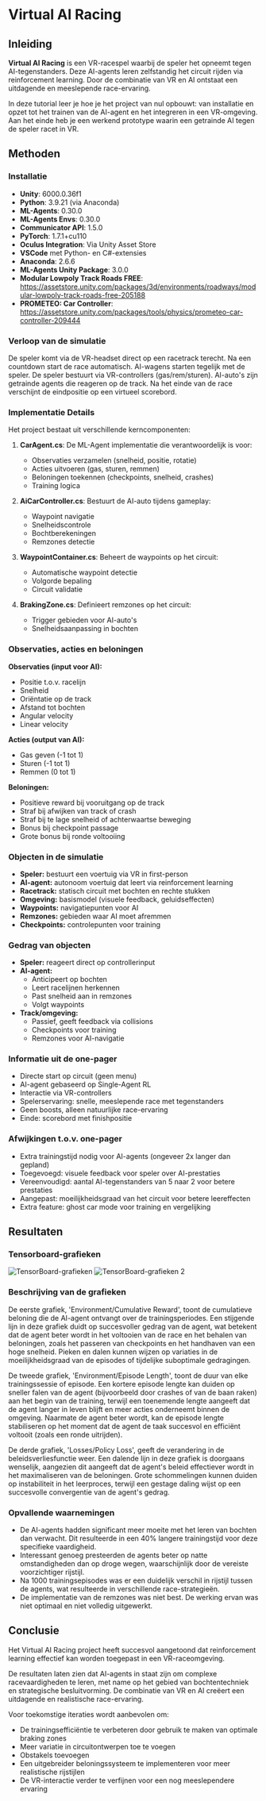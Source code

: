 # Virtual AI Racing

## Inleiding

**Virtual AI Racing** is een VR-racespel waarbij de speler het opneemt tegen AI-tegenstanders. Deze AI-agents leren zelfstandig het circuit rijden via reinforcement learning. Door de combinatie van VR en AI ontstaat een uitdagende en meeslepende race-ervaring.

In deze tutorial leer je hoe je het project van nul opbouwt: van installatie en opzet tot het trainen van de AI-agent en het integreren in een VR-omgeving. Aan het einde heb je een werkend prototype waarin een getrainde AI tegen de speler racet in VR.

## Methoden

### Installatie

- **Unity**: 6000.0.36f1
- **Python**: 3.9.21 (via Anaconda)
- **ML-Agents**: 0.30.0
- **ML-Agents Envs**: 0.30.0
- **Communicator API**: 1.5.0
- **PyTorch**: 1.7.1+cu110
- **Oculus Integration**: Via Unity Asset Store
- **VSCode** met Python- en C#-extensies
- **Anaconda**: 2.6.6
- **ML-Agents Unity Package**: 3.0.0
- **Modular Lowpoly Track Roads FREE**: https://assetstore.unity.com/packages/3d/environments/roadways/modular-lowpoly-track-roads-free-205188
- **PROMETEO: Car Controller**: https://assetstore.unity.com/packages/tools/physics/prometeo-car-controller-209444

### Verloop van de simulatie

De speler komt via de VR-headset direct op een racetrack terecht. Na een countdown start de race automatisch. AI-wagens starten tegelijk met de speler. De speler bestuurt via VR-controllers (gas/rem/sturen). AI-auto's zijn getrainde agents die reageren op de track. Na het einde van de race verschijnt de eindpositie op een virtueel scorebord.

### Implementatie Details

Het project bestaat uit verschillende kerncomponenten:

1. **CarAgent.cs**: De ML-Agent implementatie die verantwoordelijk is voor:

   - Observaties verzamelen (snelheid, positie, rotatie)
   - Acties uitvoeren (gas, sturen, remmen)
   - Beloningen toekennen (checkpoints, snelheid, crashes)
   - Training logica

2. **AiCarController.cs**: Bestuurt de AI-auto tijdens gameplay:

   - Waypoint navigatie
   - Snelheidscontrole
   - Bochtberekeningen
   - Remzones detectie

3. **WaypointContainer.cs**: Beheert de waypoints op het circuit:

   - Automatische waypoint detectie
   - Volgorde bepaling
   - Circuit validatie

4. **BrakingZone.cs**: Definieert remzones op het circuit:
   - Trigger gebieden voor AI-auto's
   - Snelheidsaanpassing in bochten

### Observaties, acties en beloningen

**Observaties (input voor AI):**

- Positie t.o.v. racelijn
- Snelheid
- Oriëntatie op de track
- Afstand tot bochten
- Angular velocity
- Linear velocity

**Acties (output van AI):**

- Gas geven (-1 tot 1)
- Sturen (-1 tot 1)
- Remmen (0 tot 1)

**Beloningen:**

- Positieve reward bij vooruitgang op de track
- Straf bij afwijken van track of crash
- Straf bij te lage snelheid of achterwaartse beweging
- Bonus bij checkpoint passage
- Grote bonus bij ronde voltooiing

### Objecten in de simulatie

- **Speler:** bestuurt een voertuig via VR in first-person
- **AI-agent:** autonoom voertuig dat leert via reinforcement learning
- **Racetrack:** statisch circuit met bochten en rechte stukken
- **Omgeving:** basismodel (visuele feedback, geluidseffecten)
- **Waypoints:** navigatiepunten voor AI
- **Remzones:** gebieden waar AI moet afremmen
- **Checkpoints:** controlepunten voor training

### Gedrag van objecten

- **Speler:** reageert direct op controllerinput
- **AI-agent:**
  - Anticipeert op bochten
  - Leert racelijnen herkennen
  - Past snelheid aan in remzones
  - Volgt waypoints
- **Track/omgeving:**
  - Passief, geeft feedback via collisions
  - Checkpoints voor training
  - Remzones voor AI-navigatie

### Informatie uit de one-pager

- Directe start op circuit (geen menu)
- AI-agent gebaseerd op Single-Agent RL
- Interactie via VR-controllers
- Spelerservaring: snelle, meeslepende race met tegenstanders
- Geen boosts, alleen natuurlijke race-ervaring
- Einde: scorebord met finishpositie

### Afwijkingen t.o.v. one-pager

- Extra trainingstijd nodig voor AI-agents (ongeveer 2x langer dan gepland)
- Toegevoegd: visuele feedback voor speler over AI-prestaties
- Vereenvoudigd: aantal AI-tegenstanders van 5 naar 2 voor betere prestaties
- Aangepast: moeilijkheidsgraad van het circuit voor betere leereffecten
- Extra feature: ghost car mode voor training en vergelijking

## Resultaten

### Tensorboard-grafieken

![TensorBoard-grafieken](tensorboard.png)
![TensorBoard-grafieken 2](tensorboard2.png)

### Beschrijving van de grafieken

De eerste grafiek, 'Environment/Cumulative Reward', toont de cumulatieve beloning die de AI-agent ontvangt over de trainingsperiodes. Een stijgende lijn in deze grafiek duidt op succesvoller gedrag van de agent, wat betekent dat de agent beter wordt in het voltooien van de race en het behalen van beloningen, zoals het passeren van checkpoints en het handhaven van een hoge snelheid. Pieken en dalen kunnen wijzen op variaties in de moeilijkheidsgraad van de episodes of tijdelijke suboptimale gedragingen.

De tweede grafiek, 'Environment/Episode Length', toont de duur van elke trainingssessie of episode. Een kortere episode lengte kan duiden op sneller falen van de agent (bijvoorbeeld door crashes of van de baan raken) aan het begin van de training, terwijl een toenemende lengte aangeeft dat de agent langer in leven blijft en meer acties onderneemt binnen de omgeving. Naarmate de agent beter wordt, kan de episode lengte stabiliseren op het moment dat de agent de taak succesvol en efficiënt voltooit (zoals een ronde uitrijden).

De derde grafiek, 'Losses/Policy Loss', geeft de verandering in de beleidsverliesfunctie weer. Een dalende lijn in deze grafiek is doorgaans wenselijk, aangezien dit aangeeft dat de agent's beleid effectiever wordt in het maximaliseren van de beloningen. Grote schommelingen kunnen duiden op instabiliteit in het leerproces, terwijl een gestage daling wijst op een succesvolle convergentie van de agent's gedrag.

### Opvallende waarnemingen

- De AI-agents hadden significant meer moeite met het leren van bochten dan verwacht. Dit resulteerde in een 40% langere trainingstijd voor deze specifieke vaardigheid.
- Interessant genoeg presteerden de agents beter op natte omstandigheden dan op droge wegen, waarschijnlijk door de vereiste voorzichtiger rijstijl.
- Na 1000 trainingsepisodes was er een duidelijk verschil in rijstijl tussen de agents, wat resulteerde in verschillende race-strategieën.
- De implementatie van de remzones was niet best. De werking ervan was niet optimaal en niet volledig uitgewerkt.

## Conclusie

Het Virtual AI Racing project heeft succesvol aangetoond dat reinforcement learning effectief kan worden toegepast in een VR-raceomgeving.

De resultaten laten zien dat AI-agents in staat zijn om complexe racevaardigheden te leren, met name op het gebied van bochtentechniek en strategische besluitvorming. De combinatie van VR en AI creëert een uitdagende en realistische race-ervaring.

Voor toekomstige iteraties wordt aanbevolen om:

- De trainingsefficiëntie te verbeteren door gebruik te maken van optimale braking zones
- Meer variatie in circuitontwerpen toe te voegen
- Obstakels toevoegen
- Een uitgebreider beloningssysteem te implementeren voor meer realistische rijstijlen
- De VR-interactie verder te verfijnen voor een nog meeslependere ervaring
